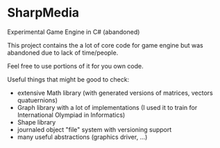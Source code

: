 # SharpMedia
Experimental Game Engine in C# (abandoned)

This project contains the a lot of core code for game engine but was abandoned due to lack of time/people.

Feel free to use portions of it for you own code.

Useful things that might be good to check:
- extensive Math library (with generated versions of matrices, vectors quatuernions)
- Graph library with a lot of implementations (I used it to train for International Olympiad in Informatics)
- Shape library
- journaled object "file" system with versioning support
- many useful abstractions (graphics driver, ...)

